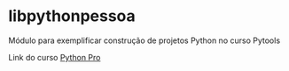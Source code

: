 # libpythonpessoa
Módulo para exemplificar construção de projetos Python no curso Pytools

Link do curso [Python Pro](https://www.python.pro.br/)
 